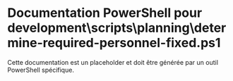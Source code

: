 # Documentation PowerShell pour development\scripts\planning\determine-required-personnel-fixed.ps1

Cette documentation est un placeholder et doit être générée par un outil PowerShell spécifique.
